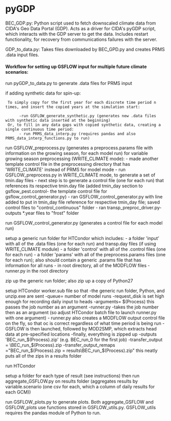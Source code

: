 pyGDP
=====
BEC_GDP.py:
  Python script used to fetch downscaled climate data from CIDA's Geo Data Portal (GDP).
  Acts as a driver for CIDA's pyGDP script, which interacts with the GDP server to get the data.
  Includes restart functionality, for recovery from communications failures with the server.
  
GDP_to_data.py:
  Takes files downloaded by BEC_GPD.py and creates PRMS .data input files.
  

#### Workflow for setting up GSFLOW input for multiple future climate scenarios:  

run pyGDP_to_data.py to generate .data files for PRMS input

if adding synthetic data for spin-up:


     To simply copy for the first year for each discrete time period n times, and insert the copied years at the simulation start:

          -run GSFLOW_generate_synthetic.py (generates new .data files with synthetic data inserted at the beginning)     
     Or, to fill in any data gaps with copied synthetic data, creating a single continuous time period:
          - run PRMS_data_interp.py (requires pandas and also PRMS_data_interp_functions.py to run)


run GSFLOW_preprocess.py (generates a preprocess.params file with information on the growing season, for each model run)
     for variable growing season preprocessing (WRITE_CLIMATE mode):
          - made another template control file in the preprocessing directory that has 'WRITE_CLIMATE' instead of PRMS for model mode
          - run GSFLOW_preprocess.py in WRITE_CLIMATE mode, to generate a set of tmin.day files
          - next step is to generate a control file (one for each run) that references its respective tmin.day file (added tmin_day section to gsflow_pest.control- the template control file for gsflow_control_generator.py)
          - ran GSFLOW_control_generator.py with line added to put in tmin_day file reference for respective tmin_day file; saved control files to "control_continuous" folder
          - ran transp_preproc_driver.py- outputs *.year files to "frost" folder

run GSFLOW_control_generator.py (generates a control file for each model run)

setup a generic run folder for HTCondor which includes:
     - a folder 'input' with all of the .data files (one for each run) and transp.day files (if using WRITE_CLIMATE module)
     - a folder 'control' with all of the .control files (one for each run)
     - a folder 'params' with all of the preprocess.params files (one for each run); also should contain a generic .params file that has information for all runs
     - in root directory, all of the MODFLOW files
     - runner.py in the root directory

zip up the generic run folder; also zip up a copy of Python27

setup HTCondor worker.sub file so that
     -the generic run folder, Python, and unzip.exe are sent
     -queue= number of model runs
     -request_disk is set high enough for recording daily input to heads
     -arguments= $(Process)     this passes the job number as an argument
          -runner.py  
               -takes the job number then as an argument (so adjust HTCondor batch file to launch runner.py with one argument)
               - runner.py also creates a MODFLOW output control file on the fly, so that oc is correct regardless of what time period is being run
               - GSFLOW is then launched, followed by MOD2SMP, which extracts head data at pre-specified locations
               -finally, everything is zipped up
               -outputs 'BEC_run_$(Process).zip'      (e.g. BEC_run_0 for the first job)
     -transfer_output = <generic run folder name>\BEC_run_$(Process).zip
     -transfer_output_remaps ="BEC_run_$(Process).zip = results\BEC_run_$(Process).zip"     this neatly puts all of the zips in a results folder

run HTCondor

setup a folder for each type of result (see instructions) then run aggregate_GSFLOW.py on results folder     (aggregates results by variable.scenario (one csv for each, which a column of daily results for each GCM))

run GSFLOW_plots.py to generate plots. Both aggregate_GSFLOW and GSFLOW_plots use functions stored in GSFLOW_utils.py. GSFLOW_utils requires the pandas module of Python to run.
